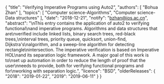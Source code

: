 {
    "title": "Verifying Imperative Programs using Auto2",
    "authors": [
        "Bohua Zhan"
    ],
    "topics": [
        "Computer science-Algorithms",
        "Computer science-Data structures"
    ],
    "date": "2018-12-21",
    "notify": "bzhan@ios.ac.cn",
    "abstract": "\nThis entry contains the application of auto2 to verifying functional\nand imperative programs. Algorithms and data structures that are\nverified include linked lists, binary search trees, red-black trees,\ninterval trees, priority queue, quicksort, union-find, Dijkstra's\nalgorithm, and a sweep-line algorithm for detecting rectangle\nintersection. The imperative verification is based on Imperative HOL\nand its separation logic framework. A major goal of this work is to\nset up automation in order to reduce the length of proof that the user\nneeds to provide, both for verifying functional programs and for\nworking with separation logic.",
    "licence": "BSD",
    "olderReleases": {
        "2018": "2019-01-22",
        "2019": "2019-06-11"
    }
}
